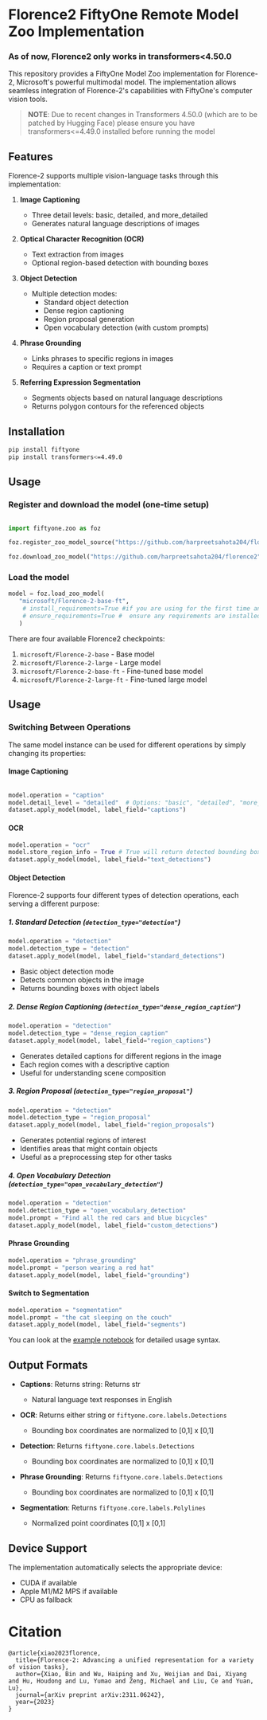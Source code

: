 # Florence2 FiftyOne Remote Model Zoo Implementation

### As of now, Florence2 only works in transformers<4.50.0

This repository provides a FiftyOne Model Zoo implementation for Florence-2, Microsoft's powerful multimodal model. The implementation allows seamless integration of Florence-2's capabilities with FiftyOne's computer vision tools.

> **NOTE**: Due to recent changes in Transformers 4.50.0 (which are to be patched by Hugging Face) please ensure you have transformers<=4.49.0 installed before running the model

## Features

Florence-2 supports multiple vision-language tasks through this implementation:

1. **Image Captioning**
   - Three detail levels: basic, detailed, and more_detailed
   - Generates natural language descriptions of images

2. **Optical Character Recognition (OCR)**
   - Text extraction from images
   - Optional region-based detection with bounding boxes

3. **Object Detection**
   - Multiple detection modes:
     - Standard object detection
     - Dense region captioning
     - Region proposal generation
     - Open vocabulary detection (with custom prompts)

4. **Phrase Grounding**
   - Links phrases to specific regions in images
   - Requires a caption or text prompt

5. **Referring Expression Segmentation**
   - Segments objects based on natural language descriptions
   - Returns polygon contours for the referenced objects

## Installation

```bash
pip install fiftyone
pip install transformers<=4.49.0
```

## Usage

### Register and download the model (one-time setup)

```python

import fiftyone.zoo as foz

foz.register_zoo_model_source("https://github.com/harpreetsahota204/florence2", overwrite=True)

foz.download_zoo_model("https://github.com/harpreetsahota204/florence2", model_name="microsoft/Florence-2-base-ft")
```

### Load the model

```python
model = foz.load_zoo_model(
   "microsoft/Florence-2-base-ft",
    # install_requirements=True #if you are using for the first time and need to download reuirement,
    # ensure_requirements=True #  ensure any requirements are installed before loading the model
   )
```

There are four available Florence2 checkpoints:

1. `microsoft/Florence-2-base` - Base model
2. `microsoft/Florence-2-large` - Large model
3. `microsoft/Florence-2-base-ft` - Fine-tuned base model
4. `microsoft/Florence-2-large-ft` - Fine-tuned large model

## Usage

### Switching Between Operations
The same model instance can be used for different operations by simply changing its properties:

#### Image Captioning

```python

model.operation = "caption"
model.detail_level = "detailed"  # Options: "basic", "detailed", "more_detailed"
dataset.apply_model(model, label_field="captions")
```

#### OCR

```python
model.operation = "ocr"
model.store_region_info = True # True will return detected bounding boxes, False will return just the text
dataset.apply_model(model, label_field="text_detections")
```

#### Object Detection

Florence-2 supports four different types of detection operations, each serving a different purpose:

##### 1. Standard Detection (`detection_type="detection"`)

```python
model.operation = "detection"
model.detection_type = "detection"
dataset.apply_model(model, label_field="standard_detections")
```
- Basic object detection mode
- Detects common objects in the image
- Returns bounding boxes with object labels


##### 2. Dense Region Captioning (`detection_type="dense_region_caption"`)

```python
model.operation = "detection"
model.detection_type = "dense_region_caption"
dataset.apply_model(model, label_field="region_captions")
```

- Generates detailed captions for different regions in the image
- Each region comes with a descriptive caption
- Useful for understanding scene composition

##### 3. Region Proposal (`detection_type="region_proposal"`)
```python
model.operation = "detection"
model.detection_type = "region_proposal"
dataset.apply_model(model, label_field="region_proposals")
```

- Generates potential regions of interest
- Identifies areas that might contain objects
- Useful as a preprocessing step for other tasks

##### 4. Open Vocabulary Detection (`detection_type="open_vocabulary_detection"`)
```python
model.operation = "detection"
model.detection_type = "open_vocabulary_detection"
model.prompt = "Find all the red cars and blue bicycles"
dataset.apply_model(model, label_field="custom_detections")
```

#### Phrase Grounding

```python
model.operation = "phrase_grounding"
model.prompt = "person wearing a red hat"
dataset.apply_model(model, label_field="grounding")
```

#### Switch to Segmentation

```python
model.operation = "segmentation"
model.prompt = "the cat sleeping on the couch"
dataset.apply_model(model, label_field="segments")
```

You can look at the [example notebook](using_florence2_zoo_model.ipynb) for detailed usage syntax.

## Output Formats

- **Captions**: Returns string: Returns str
   - Natural language text responses in English

- **OCR**: Returns either string or `fiftyone.core.labels.Detections`
   - Bounding box coordinates are normalized to [0,1] x [0,1]

- **Detection**: Returns `fiftyone.core.labels.Detections`
   - Bounding box coordinates are normalized to [0,1] x [0,1]
- **Phrase Grounding**: Returns `fiftyone.core.labels.Detections`
   - Bounding box coordinates are normalized to [0,1] x [0,1]

- **Segmentation**: Returns `fiftyone.core.labels.Polylines`
  - Normalized point coordinates [0,1] x [0,1]

## Device Support

The implementation automatically selects the appropriate device:
- CUDA if available
- Apple M1/M2 MPS if available
- CPU as fallback

# Citation

```bibtext
@article{xiao2023florence,
  title={Florence-2: Advancing a unified representation for a variety of vision tasks},
  author={Xiao, Bin and Wu, Haiping and Xu, Weijian and Dai, Xiyang and Hu, Houdong and Lu, Yumao and Zeng, Michael and Liu, Ce and Yuan, Lu},
  journal={arXiv preprint arXiv:2311.06242},
  year={2023}
}
```